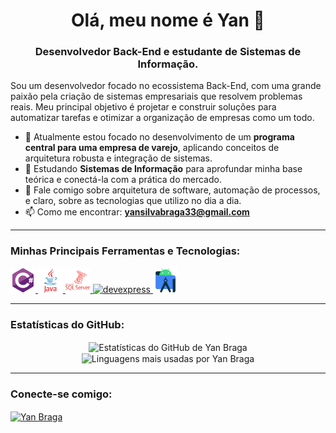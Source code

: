 <h1 align="center">Olá, meu nome é Yan 👋</h1>
<h3 align="center">Desenvolvedor Back-End e estudante de Sistemas de Informação.</h3>
Sou um desenvolvedor focado no ecossistema Back-End, com uma grande paixão pela criação de sistemas empresariais que resolvem problemas reais. Meu principal objetivo é projetar e construir soluções para automatizar tarefas e otimizar a organização de empresas como um todo.

- 🔭 Atualmente estou focado no desenvolvimento de um **programa central para uma empresa de varejo**, aplicando conceitos de arquitetura robusta e integração de sistemas.
- 🌱 Estudando **Sistemas de Informação** para aprofundar minha base teórica e conectá-la com a prática do mercado.
- 💬 Fale comigo sobre arquitetura de software, automação de processos, e claro, sobre as tecnologias que utilizo no dia a dia.
- 📫 Como me encontrar: **[yansilvabraga33@gmail.com](mailto:yansilvabraga33@gmail.com)**

---

<h3 align="left">Minhas Principais Ferramentas e Tecnologias:</h3>
<p align="left">
  <a href="https://docs.microsoft.com/en-us/dotnet/csharp/" target="_blank" rel="noreferrer">
    <img src="https://raw.githubusercontent.com/devicons/devicon/master/icons/csharp/csharp-original.svg" alt="csharp" width="40" height="40"/>
  </a>
  <a href="https://www.java.com" target="_blank" rel="noreferrer">
    <img src="https://raw.githubusercontent.com/devicons/devicon/master/icons/java/java-original-wordmark.svg" alt="java" width="40" height="40"/>
  </a>
  <a href="https://www.microsoft.com/en-us/sql-server" target="_blank" rel="noreferrer">
    <img src="https://raw.githubusercontent.com/devicons/devicon/master/icons/microsoftsqlserver/microsoftsqlserver-plain-wordmark.svg" alt="sql" width="40" height="40"/>
  </a>
  <a href="https://www.devexpress.com/" target="_blank" rel="noreferrer">
    <img src="https://avatars.githubusercontent.com/u/1484152?s=200&v=4" alt="devexpress" width="40" height="40"/>
  </a>
  <a href="https://developer.android.com/studio" target="_blank" rel="noreferrer">
    <img src="https://raw.githubusercontent.com/devicons/devicon/master/icons/androidstudio/androidstudio-original.svg" alt="android studio" width="40" height="40"/>
  </a>
</p>

---

<h3 align="left">Estatísticas do GitHub:</h3>
<p align="center">
  <img align="center" src="https://github-readme-stats.vercel.app/api?username=YansBraga&show_icons=true&locale=pt-br&theme=tokyonight" alt="Estatísticas do GitHub de Yan Braga" />
  <img align="center" src="https://github-readme-stats.vercel.app/api/top-langs/?username=YansBraga&layout=compact&locale=pt-br&theme=tokyonight" alt="Linguagens mais usadas por Yan Braga" />
</p>

---

<h3 align="left">Conecte-se comigo:</h3>
<p align="left">
  <a href="https://www.linkedin.com/in/yan-braga-7a906119a/" target="_blank">
    <img align="center" src="https://raw.githubusercontent.com/rahuldkjain/github-profile-readme-generator/master/src/images/icons/Social/linked-in-alt.svg" alt="Yan Braga" height="30" width="40" />
  </a>
</p>
